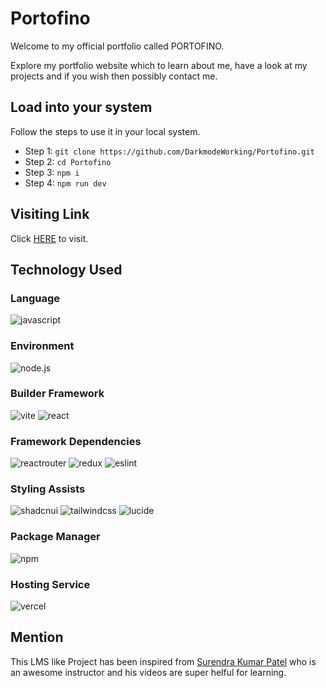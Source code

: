 # Portofino

Welcome to my official portfolio called PORTOFINO.

Explore my portfolio website which to learn about me, have a look at my projects and if you wish then possibly contact me.

## Load into your system
Follow the steps to use it in your local system.
- Step 1: ```git clone https://github.com/DarkmodeWorking/Portofino.git```
- Step 2: ```cd Portofino```
- Step 3: ```npm i```
- Step 4: ```npm run dev```

## Visiting Link
Click [HERE](https://portfolio-portofino.vercel.app) to visit.

## Technology Used

### Language
![javascript](https://img.shields.io/badge/javascript-000?style=for-the-badge&logo=javascript)

### Environment
![node.js](https://img.shields.io/badge/node.js-000?style=for-the-badge&logo=node.js)

### Builder Framework
![vite](https://img.shields.io/badge/vite-000?style=for-the-badge&logo=vite)
![react](https://img.shields.io/badge/react-000?style=for-the-badge&logo=react)

### Framework Dependencies
![reactrouter](https://img.shields.io/badge/react_router-000?style=for-the-badge&logo=reactrouter)
![redux](https://img.shields.io/badge/redux-000?style=for-the-badge&logo=redux)
![eslint](https://img.shields.io/badge/eslint-000?style=for-the-badge&logo=eslint)

### Styling Assists
![shadcnui](https://img.shields.io/badge/shadcnui-000?style=for-the-badge&logo=shadcnui)
![tailwindcss](https://img.shields.io/badge/tailwind_css-000?style=for-the-badge&logo=tailwindcss)
![lucide](https://img.shields.io/badge/lucide-000?style=for-the-badge&logo=lucide)

### Package Manager
![npm](https://img.shields.io/badge/npm-000?style=for-the-badge&logo=npm)

### Hosting Service
![vercel](https://img.shields.io/badge/vercel-000?style=for-the-badge&logo=vercel)

## Mention
This LMS like Project has been inspired from [Surendra Kumar Patel](https://www.youtube.com) who is an awesome instructor and his videos are super helful for learning.